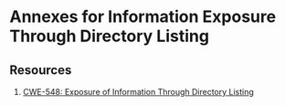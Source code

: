 # Annexes for Information Exposure Through Directory Listing

## Resources

1. [CWE-548: Exposure of Information Through Directory Listing](https://cwe.mitre.org/data/definitions/548.html)